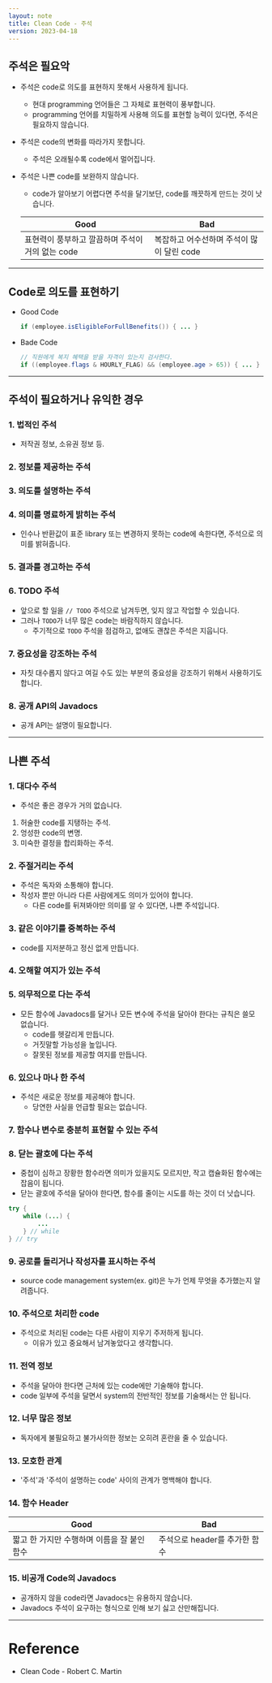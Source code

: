 ```yaml
---
layout: note
title: Clean Code - 주석
version: 2023-04-18
---
```





## 주석은 필요악

- 주석은 code로 의도를 표현하지 못해서 사용하게 됩니다.
    - 현대 programming 언어들은 그 자체로 표현력이 풍부합니다.
    - programming 언어를 치밀하게 사용해 의도를 표현할 능력이 있다면, 주석은 필요하지 않습니다.

- 주석은 code의 변화를 따라가지 못합니다.
    - 주석은 오래될수록 code에서 멀어집니다.

- 주석은 나쁜 code를 보완하지 않습니다.
    - code가 알아보기 어렵다면 주석을 달기보단, code를 깨끗하게 만드는 것이 낫습니다.

    | Good | Bad |
    | - | - |
    | 표현력이 풍부하고 깔끔하며 주석이 거의 없는 code | 복잡하고 어수선하며 주석이 많이 달린 code |




---




## Code로 의도를 표현하기

- Good Code
    ```java
    if (employee.isEligibleForFullBenefits()) { ... }
    ```

- Bade Code
    ```java
    // 직원에게 복지 혜택을 받을 자격이 있는지 검사한다.
    if ((employee.flags & HOURLY_FLAG) && (employee.age > 65)) { ... }
    ```




---




## 주석이 필요하거나 유익한 경우


### 1. 법적인 주석

- 저작권 정보, 소유권 정보 등.


### 2. 정보를 제공하는 주석


### 3. 의도를 설명하는 주석


### 4. 의미를 명료하게 밝히는 주석

- 인수나 반환값이 표준 library 또는 변경하지 못하는 code에 속한다면, 주석으로 의미를 밝혀줍니다.


### 5. 결과를 경고하는 주석


### 6. TODO 주석

- 앞으로 할 일을 `// TODO` 주석으로 남겨두면, 잊지 않고 작업할 수 있습니다.
- 그러나 `TODO`가 너무 많은 code는 바람직하지 않습니다.
    - 주기적으로 `TODO` 주석을 점검하고, 없애도 괜찮은 주석은 지웁니다.


### 7. 중요성을 강조하는 주석

- 자칫 대수롭지 않다고 여길 수도 있는 부분의 중요성을 강조하기 위해서 사용하기도 합니다.


### 8. 공개 API의 Javadocs

- 공개 API는 설명이 필요합니다.




---




## 나쁜 주석


### 1. 대다수 주석

- 주석은 좋은 경우가 거의 없습니다.

1. 허술한 code를 지탱하는 주석.
2. 엉성한 code의 변명.
3. 미숙한 결정을 합리화하는 주석.


### 2. 주절거리는 주석

- 주석은 독자와 소통해야 합니다.
- 작성자 뿐만 아니라 다른 사람에게도 의미가 있어야 합니다.
    - 다른 code를 뒤져봐야만 의미를 알 수 있다면, 나쁜 주석입니다.


### 3. 같은 이야기를 중복하는 주석

- code를 지저분하고 정신 없게 만듭니다.


### 4. 오해할 여지가 있는 주석


### 5. 의무적으로 다는 주석

- 모든 함수에 Javadocs를 달거나 모든 변수에 주석을 달아야 한다는 규칙은 쓸모 없습니다.
    - code를 헷갈리게 만듭니다.
    - 거짓말할 가능성을 높입니다.
    - 잘못된 정보를 제공할 여지를 만듭니다.


### 6. 있으나 마나 한 주석

- 주석은 새로운 정보를 제공해야 합니다.
    - 당연한 사실을 언급할 필요는 없습니다.


### 7. 함수나 변수로 충분히 표현할 수 있는 주석


### 8. 닫는 괄호에 다는 주석

- 중첩이 심하고 장황한 함수라면 의미가 있을지도 모르지만, 작고 캡슐화된 함수에는 잡음이 됩니다.
- 닫는 괄호에 주석을 달아야 한다면, 함수를 줄이는 시도를 하는 것이 더 낫습니다.

```java
try {
    while (...) {
        ...
    } // while
} // try
```


### 9. 공로를 돌리거나 작성자를 표시하는 주석

- source code management system(ex. git)은 누가 언제 무엇을 추가했는지 알려줍니다.


### 10. 주석으로 처리한 code

- 주석으로 처리된 code는 다른 사람이 지우기 주저하게 됩니다.
    - 이유가 있고 중요해서 남겨놓았다고 생각합니다.


### 11. 전역 정보

- 주석을 달아야 한다면 근처에 있는 code에만 기술해야 합니다.
- code 일부에 주석을 달면서 system의 전반적인 정보를 기술해서는 안 됩니다.


### 12. 너무 많은 정보

- 독자에게 불필요하고 불가사의한 정보는 오히려 혼란을 줄 수 있습니다.


### 13. 모호한 관계

- '주석'과 '주석이 설명하는 code' 사이의 관계가 명백해야 합니다.


### 14. 함수 Header

| Good | Bad |
| - | - |
| 짧고 한 가지만 수행하며 이름을 잘 붙인 함수 | 주석으로 header를 추가한 함수 |


### 15. 비공개 Code의 Javadocs

- 공개하지 않을 code라면 Javadocs는 유용하지 않습니다.
- Javadocs 주석이 요구하는 형식으로 인해 보기 싫고 산만해집니다.




---




# Reference

- Clean Code - Robert C. Martin


